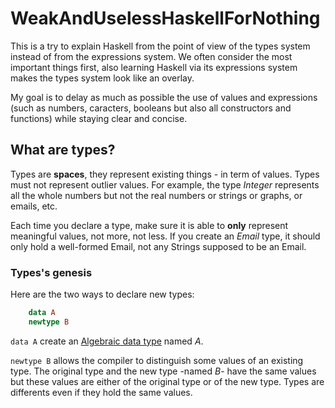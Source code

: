 WeakAndUselessHaskellForNothing
===============================

This is a try to explain Haskell from the point of view of the types system instead of from the expressions system.
We often consider the most important things first, also learning Haskell via its expressions system makes the types system look like an overlay.

My goal is to delay as much as possible the use of values and expressions (such as numbers, caracters, booleans but also all constructors and
functions) while staying clear and concise.

## What are types?
Types are **spaces**, they represent existing things - in term of values.
Types must not represent outlier values.
For example, the type *Integer* represents all the whole numbers but not the real numbers or strings or graphs, or emails, etc.

Each time you declare a type, make sure it is able to **only** represent meaningful values, not more, not less.
If you create an *Email* type, it should only hold a well-formed Email, not any Strings supposed to be an Email.

### Types's genesis

Here are the two ways to declare new types:

```haskell
    data A
    newtype B
```

``data A`` create an [Algebraic data type](#algebraic-data-types) named *A*.

``newtype B`` allows the compiler to distinguish some values of an existing type.
The original type and the new type -named *B*- have the same values but these values are either of the original type or of the new type.
Types are differents even if they hold the same values.
